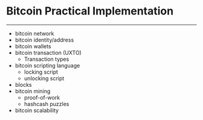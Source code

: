 # Bitcoin Practical Implementation
___

- bitcoin network
- bitcoin identity/address
- bitcoin wallets
- bitcoin transaction (UXTO)
	- Transaction types
- bitcoin scripting language
	- locking script
	- unlocking script
- blocks
- bitcoin mining
	- proof-of-work
	- hashcash puzzles
- bitcoin scalability